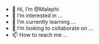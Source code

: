 - 👋 Hi, I’m @Malephi
- 👀 I’m interested in ...
- 🌱 I’m currently learning ...
- 💞️ I’m looking to collaborate on ...
- 📫 How to reach me ...

<!---
Malephi/Malephi is a ✨ special ✨ repository because its `README.md` (this file) appears on your GitHub profile.
You can click the Preview link to take a look at your changes.
--->
